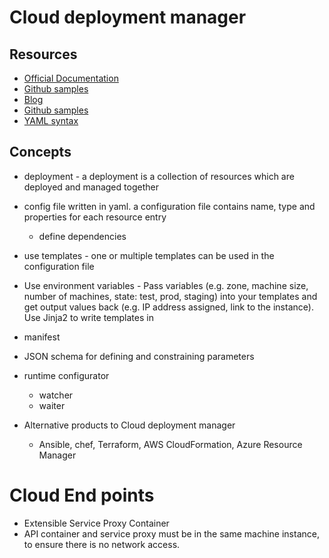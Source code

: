 # Cloud deployment manager

## Resources
- [Official Documentation](https://cloud.google.com/deployment-manager/docs/)
- [Github samples](https://github.com/GoogleCloudPlatform/deploymentmanager-samples)
- [Blog](https://medium.com/google-cloud/2018-google-deployment-manager-5ebb8759a122)
- [Github samples](https://github.com/schweikert/gcp-infra-as-code)
- [YAML syntax](https://docs.ansible.com/ansible/latest/reference_appendices/YAMLSyntax.html)

## Concepts
- deployment - a deployment is a collection of resources which are deployed and managed together
- config file written in yaml. a configuration file contains name, type and properties for each resource entry
  - define dependencies
- use templates - one or multiple templates can be used in the configuration file
- Use environment variables - Pass variables (e.g. zone, machine size, number of machines, state: test, prod, staging) into your templates and get output values back (e.g. IP address assigned, link to the instance). Use Jinja2 to write templates in 
- manifest
- JSON schema for defining and constraining parameters
- runtime configurator
  - watcher
  - waiter
  
- Alternative products to Cloud deployment manager
  - Ansible, chef, Terraform, AWS CloudFormation, Azure Resource Manager

# Cloud End points
- Extensible Service Proxy Container 
- API container and service proxy must be in the same machine instance, to ensure there is no network access.
